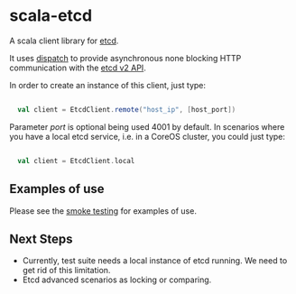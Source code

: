 scala-etcd
==========

A scala client library for [etcd].

It uses [dispatch] to provide asynchronous none blocking HTTP communication with the [etcd v2 API].

In order to create an instance of this client, just type:

```Scala

  val client = EtcdClient.remote("host_ip", [host_port])

```

Parameter *port* is optional being used 4001 by default. In scenarios where you have a local etcd service, i.e. in a
CoreOS cluster, you could just type:

```Scala

  val client = EtcdClient.local

```

## Examples of use

Please see the [smoke testing] for examples of use.

## Next Steps

* Currently, test suite needs a local instance of etcd running. We need to get rid of this limitation.
* Etcd advanced scenarios as locking or comparing.

[etcd]: https://coreos.com/docs/distributed-configuration/getting-started-with-etcd
[dispatch]: http://dispatch.databinder.net/Dispatch.html
[etcd v2 API]: https://coreos.com/docs/distributed-configuration/etcd-api/
[smoke testing]: https://github.com/Tecsisa/scala-etcd/blob/master/src/test/scala/com/tecsisa/etcd/EtcdSmokeTest.scala

